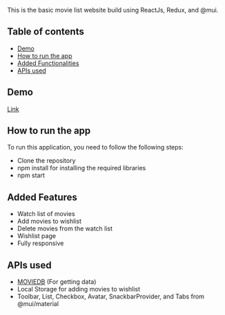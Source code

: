 This is the basic movie list website build using ReactJs, Redux, and @mui. 


## Table of contents

* [Demo](#demo)
* [How to run the app](#how-to-run-the-app)
* [Added Functionalities](#added-functionalities)
* [APIs used](#apis-used)


## Demo

[Link](https://movies-list-mehtab39.vercel.app/)


## How to run the app

To run this application, you need to follow the following steps: 

* Clone the repository
* npm install for installing the required libraries
* npm start


## Added Features

* Watch list of movies
* Add movies to wishlist 
* Delete movies from the watch list
* Wishlist page 
* Fully responsive

## APIs used

* [MOVIEDB](https://api.themoviedb.org/3) (For getting data)
* Local Storage for adding movies to wishlist
* Toolbar, List, Checkbox, Avatar, SnackbarProvider, and  Tabs from @mui/material
